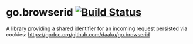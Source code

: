 go.browserid [![Build Status](https://secure.travis-ci.org/daaku/go.browserid.svg)](https://travis-ci.org/daaku/go.browserid)
============

A library providing a shared identifier for an incoming request
persisted via cookies:
https://godoc.org/github.com/daaku/go.browserid
